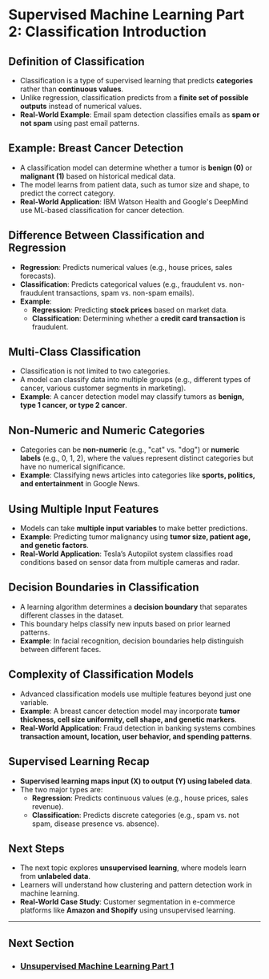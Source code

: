 # Supervised Machine Learning Part 2: Classification Introduction

## Definition of Classification
- Classification is a type of supervised learning that predicts **categories** rather than **continuous values**.
- Unlike regression, classification predicts from a **finite set of possible outputs** instead of numerical values.
- **Real-World Example**: Email spam detection classifies emails as **spam or not spam** using past email patterns.

## Example: Breast Cancer Detection
- A classification model can determine whether a tumor is **benign (0)** or **malignant (1)** based on historical medical data.
- The model learns from patient data, such as tumor size and shape, to predict the correct category.
- **Real-World Application**: IBM Watson Health and Google's DeepMind use ML-based classification for cancer detection.

## Difference Between Classification and Regression
- **Regression**: Predicts numerical values (e.g., house prices, sales forecasts).
- **Classification**: Predicts categorical values (e.g., fraudulent vs. non-fraudulent transactions, spam vs. non-spam emails).
- **Example**:
  - **Regression**: Predicting **stock prices** based on market data.
  - **Classification**: Determining whether a **credit card transaction** is fraudulent.

## Multi-Class Classification
- Classification is not limited to two categories.
- A model can classify data into multiple groups (e.g., different types of cancer, various customer segments in marketing).
- **Example**: A cancer detection model may classify tumors as **benign, type 1 cancer, or type 2 cancer**.

## Non-Numeric and Numeric Categories
- Categories can be **non-numeric** (e.g., "cat" vs. "dog") or **numeric labels** (e.g., 0, 1, 2), where the values represent distinct categories but have no numerical significance.
- **Example**: Classifying news articles into categories like **sports, politics, and entertainment** in Google News.

## Using Multiple Input Features
- Models can take **multiple input variables** to make better predictions.
- **Example**: Predicting tumor malignancy using **tumor size, patient age, and genetic factors**.
- **Real-World Application**: Tesla’s Autopilot system classifies road conditions based on sensor data from multiple cameras and radar.

## Decision Boundaries in Classification
- A learning algorithm determines a **decision boundary** that separates different classes in the dataset.
- This boundary helps classify new inputs based on prior learned patterns.
- **Example**: In facial recognition, decision boundaries help distinguish between different faces.

## Complexity of Classification Models
- Advanced classification models use multiple features beyond just one variable.
- **Example**: A breast cancer detection model may incorporate **tumor thickness, cell size uniformity, cell shape, and genetic markers**.
- **Real-World Application**: Fraud detection in banking systems combines **transaction amount, location, user behavior, and spending patterns**.

## Supervised Learning Recap
- **Supervised learning maps input (X) to output (Y) using labeled data**.
- The two major types are:
  - **Regression**: Predicts continuous values (e.g., house prices, sales revenue).
  - **Classification**: Predicts discrete categories (e.g., spam vs. not spam, disease presence vs. absence).

## Next Steps
- The next topic explores **unsupervised learning**, where models learn from **unlabeled data**.
- Learners will understand how clustering and pattern detection work in machine learning.
- **Real-World Case Study**: Customer segmentation in e-commerce platforms like **Amazon and Shopify** using unsupervised learning.

---
## Next Section
- ### [Unsupervised Machine Learning Part 1](Unsupervised_Learning_Part_1.md)

